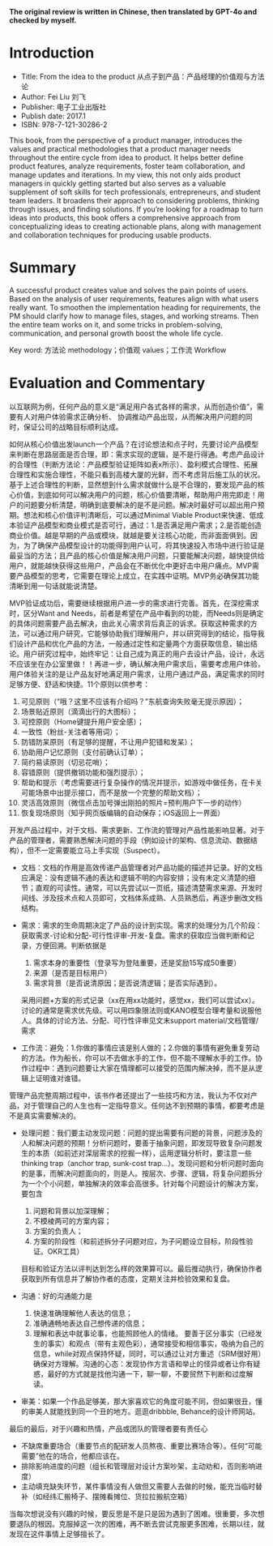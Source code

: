   **The original review is written in Chinese, then translated by GPT-4o and checked by myself.**

# Introduction
- Title: From the idea to the product 从点子到产品：产品经理的价值观与方法论
- Author: Fei Liu 刘飞
- Publisher: 电子工业出版社
- Publish date: 2017.1
- ISBN: 978-7-121-30286-2

This book, from the perspective of a product manager, introduces the values and practical methodologies that a product manager needs throughout the entire cycle from idea to product. It helps better define product features, analyze requirements, foster team collaboration, and manage updates and iterations. In my view, this not only aids product managers in quickly getting started but also serves as a valuable supplement of soft skills for tech professionals, entrepreneurs, and student team leaders. It broadens their approach to considering problems, thinking through issues, and finding solutions. If you’re looking for a roadmap to turn ideas into products, this book offers a comprehensive approach from conceptualizing ideas to creating actionable plans, along with management and collaboration techniques for producing usable products.


# Summary
A successful product creates value and solves the pain points of users. Based on the analysis of user requirements, features align with what users really want. To smoothen the implementation heading for requirements, the PM should clarify how to manage files, stages, and working streams. Then the entire team works on it, and some tricks in problem-solving, communication, and personal growth boost the whole life cycle.

Key word: 方法论 methodology；价值观 values；工作流 Workflow

# Evaluation and Commentary
以互联网为例，任何产品的意义是“满足用户各式各样的需求，从而创造价值”，需要有人对用户体验需求正确分析、 协调推动产品出现，从而解决用户问题的同时，保证公司的战略目标顺利达成。

如何从核心价值出发launch一个产品？在讨论想法和点子时，先要讨论产品模型来判断在思路层面是否合理，即：需求实现的逻辑，是不是行得通。考虑产品设计的合理性（判断方法论：产品模型验证矩阵如表x所示）、盈利模式合理性、拓展合理性和实施合理性，不能只看到高楼大厦的光鲜，而不考虑背后施工队的状况。基于上述合理性的判断，显然想到什么需求就做什么是不合理的，要发现产品的核心价值，到底如何可以解决用户的问题，核心价值要清晰，帮助用户用完即走！用户的问题要分析清楚，明确到底要解决的是不是问题。解决时最好可以超出用户预期。想法和核心价值评判清晰后，可以通过Minimal Viable Product来快速、低成本验证产品模型和商业模式是否可行，通过：1.是否满足用户需求；2.是否能创造商业价值。越是早期的产品或模块，就越是要关注核心功能，而非面面俱到。因为，为了确保产品模型设计的功能得到用户认可，将其快速投入市场中进行验证是最妥当的方法；且产品的核心价值是解决用户问题，只要能解决问题，越快提供给用户，就能越快获得这些用户，产品会在不断优化中更好击中用户痛点。MVP需要产品模型的思考，它需要在理论上成立，在实践中证明。MVP务必确保其功能清晰到用一句话就能说清楚。

MVP验证成功后，需要继续根据用户进一步的需求进行完善。首先，在深挖需求时，区分Want and Needs，前者是希望在产品中看到的功能，而Needs则是确定的具体问题需要产品去解决，由此关心需求背后真正的诉求。获取这种需求的方法，可以通过用户研究，它能够协助我们理解用户，并以研究得到的结论，指导我们设计产品和优化产品的方法，一般通过定性和定量两个方面获取信息，输出结论。用户研究过程中，始终牢记：让自己成为真正的用户去设计产品，设计，永远不应该坐在办公室里做！！再进一步，确认解决用户需求后，需要考虑用户体验，用户体验关注的是让产品友好地满足用户需求，让用户通过产品，满足需求的同时足够方便、舒适和快捷。11个原则以供参考：
1. 可见原则（“哦？这里不应该有介绍吗？”东航查询失败毫无提示原因）；
2. 场景贴近原则（滴滴出行的大图标）；
3. 可控原则（Home键提升用户安全感）；
4. 一致性（粉丝-关注者等用词）；
5. 防错防呆原则（有足够的提醒，不让用户犯错和发呆）；
6. 协助用户记忆原则（支付前确认订单）；
7. 简约易读原则（切忌花哨）；
8. 容错原则（提供撤销功能和强烈提示）；
9. 帮助和提示（考虑需要进行复杂操作的情况并提示，如游戏中做任务，在卡关可能场景中出提示接口，而不是放一个完整的帮助文档）；
10. 灵活高效原则（微信点击加号弹出刚拍的照片=预判用户下一步的动作）
11. 恢复现场原则（知乎网页版编辑的自动保存；iOS返回上一界面）


开发产品过程中，对于文档、需求更新、工作流的管理对产品性能影响显著。对于产品的管理者，需要熟悉解决问题的手段（例如设计的架构、信息流动、数据结构），但不一定需要能立马上手实现（Suspect）。
- 文档：文档的作用是高效传递产品管理者对产品功能的描述并记录。好的文档应满足：没有逻辑不通的表达和逻辑不明的内容安排；没有未定义清楚的细节；直观的可读性。通常，可以先尝试以一页纸，描述清楚需求来源、开发时间线、涉及技术点和人员即可，文档体系成熟、人员熟悉后，再逐步删改文档结构。
- 需求：需求的生命周期决定了产品的设计到实现。需求的处理分为几个阶段：获取需求-讨论和分配-可行性评审-开发-复盘。需求的获取应当做判断和记录，方便回溯。判断依据是
    1. 需求本身的重要性（登录写为登陆重要，还是奖励15写成50重要）
    2. 来源（是否是目标用户）
    3. 需求背景（是否说清原因；是否说清逻辑；是否实际遇到）。
   
   采用问题+方案的形式记录（xx在用xx功能时，感觉xx，我们可以尝试xx）。讨论的通常是需求优先级。可以用四象限法则或KANO模型合理考量和说服他人。具体的讨论方法、分配、可行性评审见文末support material/文档管理/需求
- 工作流：避免：1.你做的事情应该是别人做的；2.你做的事情有避免重复劳动的方法。作为船长，你可以不去做水手的工作，但不能不理解水手的工作。协作过程中：遇到问题要让大家在情理都可以接受的范围内解决掉，而不是从逻辑上证明谁对谁错。


管理产品完整周期过程中，该书作者还提出了一些技巧和方法，我认为不仅对产品，对于管理自己的人生也有一定指导意义。任何达不到预期的事情，都要考虑是不是真实需要解决的。
- 处理问题：我们要主动发现问题：问题的提出需要有问题的背景，问题涉及的人和解决问题的预期！分析问题时，要善于抽象问题，即发现导致复杂问题发生的本质（如前述对深层需求的挖掘一样），运用逻辑分析时，要注意一些thinking trap（anchor trap, sunk-cost trap…）。发现问题和分析问题时面向的是事，而解决问题面向的，则是人。按层次、步骤、逻辑，将复杂问题拆分为一个个小问题，单独解决的效率会高很多。针对每个问题设计的解决方案，要包含
  1. 问题和背景以加深理解；
  2. 不模棱两可的方案内容；
  3. 方案的负责人；
  4. 方案的阶段性（和前述拆分子问题对应，为子问题设立目标，阶段性验证。OKR工具）

    目标和验证方法以评判达到怎么样的效果算可以。最后推动执行，确保协作者获取到所有信息并了解协作者的态度，定期关注并检验效果和复盘。
- 沟通：好的沟通能力是
    1. 快速准确理解他人表达的信息；
    2. 准确通畅地表达自己想传递的信息；
    3. 理解和表达中就事论事，也能照顾他人的情绪。
    要善于区分事实（已经发生的事实）和观点（带有主观色彩），通常接受和相信事实，吸纳为自己的信息，while对观点保持怀疑，同时，可以通过让对方重述（SRM很好用）确保对方理解。沟通的心态：发现协作方言语和举止的怪异或者让你有疑惑，最好的方式就是找他沟通一下，聊一聊，不要贸然下判断和过度解读。
- 审美：如果一个作品足够美，那大家喜欢它的角度可能不同，但如果很丑，懂的审美人就能找到同一个丑的地方。逛逛dribbble, Behance的设计师网站。

最后的最后，对于兴趣和热情，产品或团队的管理者要有责任心
- 不缺席重要场合（重要节点的配研发人员熬夜、重要比赛场合等）。任何“可能需要”他在的场合，他都应该在。
- 排除影响进度的问题（组长和管理层对设计方案吵架，主动劝和，否则影响进度）
- 主动填充缺失环节，某件事情没有人做但又需要人去做的时候，能充当临时替补（如经纬汇搬椅子、摆摊看摊位、货拉拉搬航空箱）

当每次想说没有兴趣的时候，要反思是不是只是因为遇到了困难。很重要，多次想要退队的根因。克服掉这一次的困难，再不断去尝试克服更多困难，长期以往，就发现在这件事情上足够擅长了。



